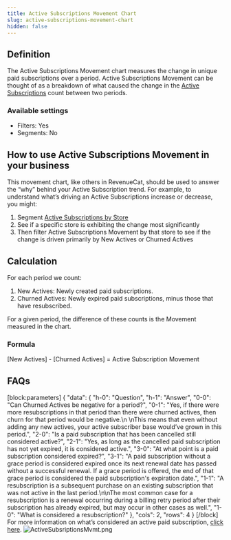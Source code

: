 ```yaml
---
title: Active Subscriptions Movement Chart
slug: active-subscriptions-movement-chart
hidden: false
---
```

## Definition
The Active Subscriptions Movement chart measures the change in unique paid subscriptions over a period. Active Subscriptions Movement can be thought of as a breakdown of what caused the change in the [Active Subscriptions](doc:active-subscriptions-chart) count between two periods.

### Available settings

* Filters: Yes
* Segments: No

## How to use Active Subscriptions Movement in your business
This movement chart, like others in RevenueCat, should be used to answer the “why” behind your Active Subscription trend. For example, to understand what’s driving an Active Subscriptions increase or decrease, you might:

1. Segment [Active Subscriptions by Store](https://app.revenuecat.com/charts/actives?chart_type=Line&customer_lifetime=30%20days&range=Last%2090%20days%3A2022-10-29%3A2023-01-26&segment=store)
2. See if a specific store is exhibiting the change most significantly
3. Then filter Active Subscriptions Movement by that store to see if the change is driven primarily by New Actives or Churned Actives

## Calculation
For each period we count: 

1. New Actives: Newly created paid subscriptions.
2. Churned Actives: Newly expired paid subscriptions, minus those that have resubscribed.

For a given period, the difference of these counts is the Movement measured in the chart.

### Formula
[New Actives] - [Churned Actives] = Active Subscription Movement

## FAQs
[block:parameters]
{
  "data": {
    "h-0": "Question",
    "h-1": "Answer",
    "0-0": "Can Churned Actives be negative for a period?",
    "0-1": "Yes, if there were more resubscriptions in that period than there were churned actives, then churn for that period would be negative.\n \nThis means that even without adding any new actives, your active subscriber base would’ve grown in this period.",
    "2-0": "Is a paid subscription that has been cancelled still considered active?",
    "2-1": "Yes, as long as the cancelled paid subscription has not yet expired, it is considered active.",
    "3-0": "At what point is a paid subscription considered expired?",
    "3-1": "A paid subscription without a grace period is considered expired once its next renewal date has passed without a successful renewal. If a grace period is offered, the end of that grace period is considered the paid subscription's expiration date.",
    "1-1": "A resubscription is a subsequent purchase on an existing subscription that was not active in the last period.\n\nThe most common case for a resubscription is a renewal occurring during a billing retry period after their subscription has already expired, but may occur in other cases as well.",
    "1-0": "What is considered a resubscription?"
  },
  "cols": 2,
  "rows": 4
}
[/block]
For more information on what’s considered an active paid subscription, [click here](doc:active-subscriptions-chart).
![](https://files.readme.io/2f1fec5-ActiveSubsriptionsMvmt.png "ActiveSubsriptionsMvmt.png")